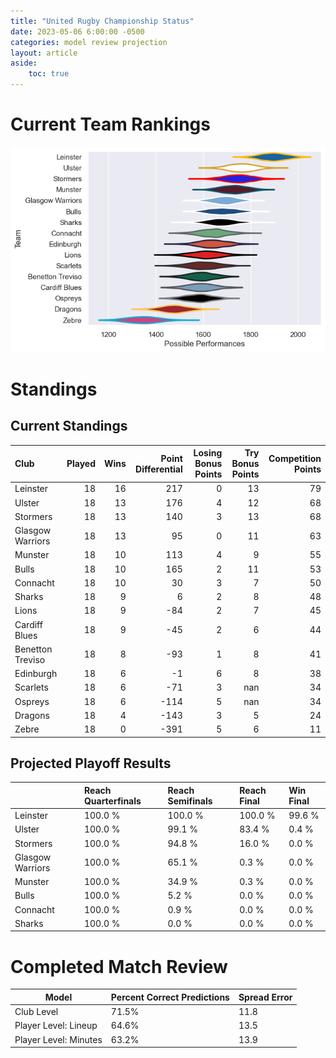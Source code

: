 ```yaml
---  
title: "United Rugby Championship Status"  
date: 2023-05-06 6:00:00 -0500  
categories: model review projection  
layout: article  
aside:  
    toc: true  
---
```

# Current Team Rankings


![Club Rankings](plots/rankings_United-Rugby-Championship-2022.png)
# Standings

## Current Standings


| Club             |   Played |   Wins |   Point Differential |   Losing Bonus Points |   Try Bonus Points |   Competition Points |
|:-----------------|---------:|-------:|---------------------:|----------------------:|-------------------:|---------------------:|
| Leinster         |       18 |     16 |                  217 |                     0 |                 13 |                   79 |
| Ulster           |       18 |     13 |                  176 |                     4 |                 12 |                   68 |
| Stormers         |       18 |     13 |                  140 |                     3 |                 13 |                   68 |
| Glasgow Warriors |       18 |     13 |                   95 |                     0 |                 11 |                   63 |
| Munster          |       18 |     10 |                  113 |                     4 |                  9 |                   55 |
| Bulls            |       18 |     10 |                  165 |                     2 |                 11 |                   53 |
| Connacht         |       18 |     10 |                   30 |                     3 |                  7 |                   50 |
| Sharks           |       18 |      9 |                    6 |                     2 |                  8 |                   48 |
| Lions            |       18 |      9 |                  -84 |                     2 |                  7 |                   45 |
| Cardiff Blues    |       18 |      9 |                  -45 |                     2 |                  6 |                   44 |
| Benetton Treviso |       18 |      8 |                  -93 |                     1 |                  8 |                   41 |
| Edinburgh        |       18 |      6 |                   -1 |                     6 |                  8 |                   38 |
| Scarlets         |       18 |      6 |                  -71 |                     3 |                nan |                   34 |
| Ospreys          |       18 |      6 |                 -114 |                     5 |                nan |                   34 |
| Dragons          |       18 |      4 |                 -143 |                     3 |                  5 |                   24 |
| Zebre            |       18 |      0 |                 -391 |                     5 |                  6 |                   11 |



## Projected Playoff Results


|                  | Reach Quarterfinals   | Reach Semifinals   | Reach Final   | Win Final   |
|:-----------------|:----------------------|:-------------------|:--------------|:------------|
| Leinster         | 100.0 %               | 100.0 %            | 100.0 %       | 99.6 %      |
| Ulster           | 100.0 %               | 99.1 %             | 83.4 %        | 0.4 %       |
| Stormers         | 100.0 %               | 94.8 %             | 16.0 %        | 0.0 %       |
| Glasgow Warriors | 100.0 %               | 65.1 %             | 0.3 %         | 0.0 %       |
| Munster          | 100.0 %               | 34.9 %             | 0.3 %         | 0.0 %       |
| Bulls            | 100.0 %               | 5.2 %              | 0.0 %         | 0.0 %       |
| Connacht         | 100.0 %               | 0.9 %              | 0.0 %         | 0.0 %       |
| Sharks           | 100.0 %               | 0.0 %              | 0.0 %         | 0.0 %       |



# Completed Match Review


| Model | Percent Correct Predictions | Spread Error |
| ------ | ------ | ------ |
| Club Level | 71.5% | 11.8 |
| Player Level: Lineup | 64.6% | 13.5 |
| Player Level: Minutes | 63.2% | 13.9 |

